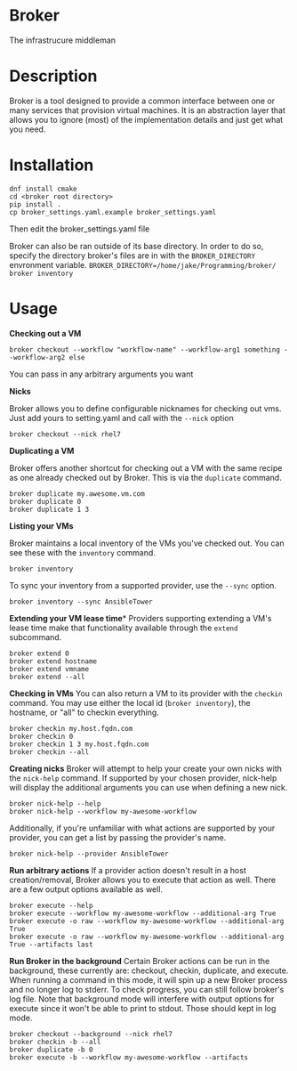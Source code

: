 # Broker
The infrastrucure middleman

# Description
Broker is a tool designed to provide a common interface between one or many services that provision virtual machines. It is an abstraction layer that allows you to ignore (most) of the implementation details and just get what you need.

# Installation
```
dnf install cmake
cd <broker root directory>
pip install .
cp broker_settings.yaml.example broker_settings.yaml
```
Then edit the broker_settings.yaml file

Broker can also be ran outside of its base directory. In order to do so, specify the directory broker's files are in with the
`BROKER_DIRECTORY` envronment variable.
```BROKER_DIRECTORY=/home/jake/Programming/broker/ broker inventory```

# Usage
**Checking out a VM**
```
broker checkout --workflow "workflow-name" --workflow-arg1 something --workflow-arg2 else
```
You can pass in any arbitrary arguments you want

**Nicks**

Broker allows you to define configurable nicknames for checking out vms. Just add yours to setting.yaml and call with the ```--nick``` option
```
broker checkout --nick rhel7
```

**Duplicating a VM**

Broker offers another shortcut for checking out a VM with the same recipe as one already checked out by Broker. This is via the ```duplicate``` command.
```
broker duplicate my.awesome.vm.com
broker duplicate 0
broker duplicate 1 3
```

**Listing your VMs**

Broker maintains a local inventory of the VMs you've checked out. You can see these with the ```inventory``` command.
```
broker inventory
```
To sync your inventory from a supported provider, use the `--sync` option.
```
broker inventory --sync AnsibleTower
```

**Extending your VM lease time***
Providers supporting extending a VM's lease time make that functionality available through the `extend` subcommand.
```
broker extend 0
broker extend hostname
broker extend vmname
broker extend --all
```

**Checking in VMs**
You can also return a VM to its provider with the ```checkin``` command.
You may use either the local id (```broker inventory```), the hostname, or "all" to checkin everything.
```
broker checkin my.host.fqdn.com
broker checkin 0
broker checkin 1 3 my.host.fqdn.com
broker checkin --all
```

**Creating nicks**
Broker will attempt to help your create your own nicks with the ```nick-help``` command.
If supported by your chosen provider, nick-help will display the additional arguments you can use when defining a new nick.
```
broker nick-help --help
broker nick-help --workflow my-awesome-workflow
```
Additionally, if you're unfamiliar with what actions are supported by your provider, you can get a list by passing the provider's name.
```
broker nick-help --provider AnsibleTower
```

**Run arbitrary actions**
If a provider action doesn't result in a host creation/removal, Broker allows you to execute that action as well. There are a few output options available as well.
```
broker execute --help
broker execute --workflow my-awesome-workflow --additional-arg True
broker execute -o raw --workflow my-awesome-workflow --additional-arg True
broker execute -o raw --workflow my-awesome-workflow --additional-arg True --artifacts last
```

**Run Broker in the background**
Certain Broker actions can be run in the background, these currently are: checkout, checkin, duplicate, and execute. When running a command in this mode, it will spin up a new Broker process and no longer log to stderr. To check progress, you can still follow broker's log file.
Note that background mode will interfere with output options for execute since it won't be able to print to stdout. Those should kept in log mode.
```
broker checkout --background --nick rhel7
broker checkin -b --all
broker duplicate -b 0
broker execute -b --workflow my-awesome-workflow --artifacts
```

